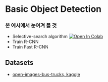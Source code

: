 # Basic Object Detection 



### 본 예시에서 눈여겨 볼 것 

* Selective-search algorithm  [![Open In Colab](https://colab.research.google.com/assets/colab-badge.svg)](https://colab.research.google.com/github/DoranLyong/Awesome-Tensor-Architecture/blob/main/pytorch_reference/modern_cv_reference/07_basic_object_detection/SelectiveSearch_tutorial.ipynb)
* Train R-CNN
* Train Fast R-CNN







## Datasets 

* [open-images-bus-trucks, kaggle](https://www.kaggle.com/sixhky/open-images-bus-trucks) 